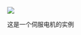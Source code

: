![](https://stanlyliusuphoto-1259435273.cos.ap-shanghai.myqcloud.com/img/202110121434469.png)

这是一个伺服电机的实例